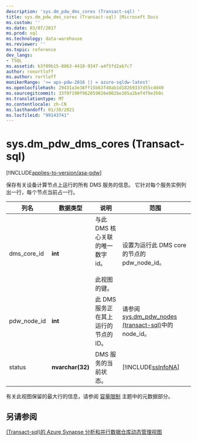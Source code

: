 ```yaml
---
description: 'sys.dm_pdw_dms_cores (Transact-sql) '
title: sys.dm_pdw_dms_cores (Transact-sql) |Microsoft Docs
ms.custom: ''
ms.date: 03/07/2017
ms.prod: sql
ms.technology: data-warehouse
ms.reviewer: ''
ms.topic: reference
dev_langs:
- TSQL
ms.assetid: b3f09b15-0863-4418-9347-a4f5fd2ab7c7
author: ronortloff
ms.author: rortloff
monikerRange: '>= aps-pdw-2016 || = azure-sqldw-latest'
ms.openlocfilehash: 29431a3e38ff15b63f40ab1d18269337d55cdd49
ms.sourcegitcommit: 33f0f190f962059826e002be165a2bef4f9e350c
ms.translationtype: MT
ms.contentlocale: zh-CN
ms.lasthandoff: 01/30/2021
ms.locfileid: "99143741"
---
```

# <a name="sysdm_pdw_dms_cores-transact-sql"></a>sys.dm_pdw_dms_cores (Transact-sql) 
[!INCLUDE[applies-to-version/asa-pdw](../../includes/applies-to-version/asa-pdw.md)]

  保存有关设备计算节点上运行的所有 DMS 服务的信息。 它针对每个服务实例列出一行，每个节点当前占一行。  
  
|列名|数据类型|说明|范围|  
|-----------------|---------------|-----------------|-----------|  
|dms_core_id|**int**|与此 DMS 核心关联的唯一数字 id。<br /><br /> 此视图的键。|设置为运行此 DMS core 的节点的 pdw_node_id。|  
|pdw_node_id|**int**|此 DMS 服务正在其上运行的节点的 ID。|请参阅 [sys.dm_pdw_nodes &#40;transact-sql&#41;](../../relational-databases/system-dynamic-management-views/sys-dm-pdw-nodes-transact-sql.md)中的 node_id。|  
|status|**nvarchar(32)**|DMS 服务的当前状态。|[!INCLUDE[ssInfoNA](../../includes/ssinfona-md.md)]|  
  
 有关此视图保留的最大行的信息，请参阅 [容量限制](/azure/sql-data-warehouse/sql-data-warehouse-service-capacity-limits#metadata) 主题中的元数据部分。  
  
## <a name="see-also"></a>另请参阅  
 [&#40;Transact-sql&#41;的 Azure Synapse 分析和并行数据仓库动态管理视图 ](../../relational-databases/system-dynamic-management-views/sql-and-parallel-data-warehouse-dynamic-management-views.md)  
  
  
